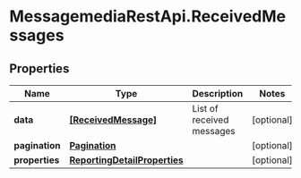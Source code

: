 # MessagemediaRestApi.ReceivedMessages

## Properties
Name | Type | Description | Notes
------------ | ------------- | ------------- | -------------
**data** | [**[ReceivedMessage]**](ReceivedMessage.md) | List of received messages | [optional] 
**pagination** | [**Pagination**](Pagination.md) |  | [optional] 
**properties** | [**ReportingDetailProperties**](ReportingDetailProperties.md) |  | [optional] 


